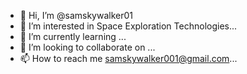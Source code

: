 - 👋 Hi, I’m @samskywalker01
- 👀 I’m interested in Space Exploration Technologies...
- 🌱 I’m currently learning ...
- 💞️ I’m looking to collaborate on ...
- 📫 How to reach me samskywalker001@gmail.com...

<!---
samskywalker01/samskywalker01 is a ✨ special ✨ repository because its `README.md` (this file) appears on your GitHub profile.
You can click the Preview link to take a look at your changes.
--->
